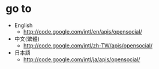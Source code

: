 # go to #

  * English
    * http://code.google.com/intl/en/apis/opensocial/
  * 中文(繁體)
    * http://code.google.com/intl/zh-TW/apis/opensocial/
  * 日本語
    * http://code.google.com/intl/ja/apis/opensocial/